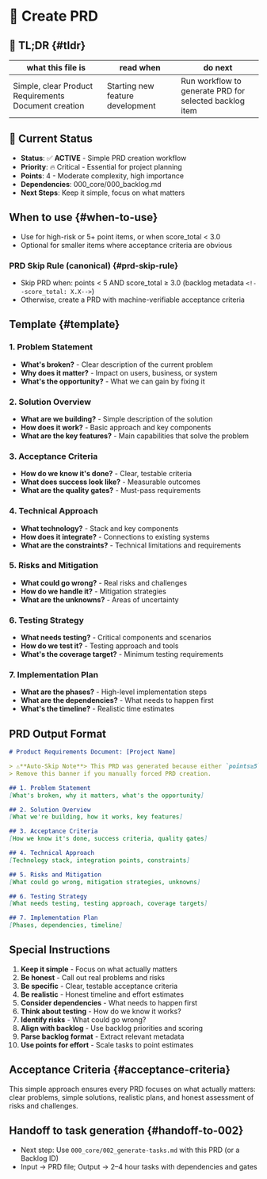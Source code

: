 <!-- ANCHOR_KEY: create-prd -->
<!-- ANCHOR_PRIORITY: 25 -->
<!-- ROLE_PINS: ["planner", "implementer"] -->

# 📝 Create PRD

## 🔎 TL;DR {#tldr}

| what this file is | read when | do next |
|---|---|---|
| Simple, clear Product Requirements Document creation | Starting new feature development | Run workflow to generate PRD for selected backlog item |

## 🎯 **Current Status**
- **Status**: ✅ **ACTIVE** - Simple PRD creation workflow
- **Priority**: 🔥 Critical - Essential for project planning
- **Points**: 4 - Moderate complexity, high importance
- **Dependencies**: 000_core/000_backlog.md
- **Next Steps**: Keep it simple, focus on what matters

## When to use {#when-to-use}

- Use for high-risk or 5+ point items, or when score_total < 3.0
- Optional for smaller items where acceptance criteria are obvious

### PRD Skip Rule (canonical) {#prd-skip-rule}

- Skip PRD when: points < 5 AND score_total ≥ 3.0 (backlog metadata `<!--score_total: X.X-->`)
- Otherwise, create a PRD with machine-verifiable acceptance criteria

## Template {#template}

### **1. Problem Statement**
- **What's broken?** - Clear description of the current problem
- **Why does it matter?** - Impact on users, business, or system
- **What's the opportunity?** - What we can gain by fixing it

### **2. Solution Overview**
- **What are we building?** - Simple description of the solution
- **How does it work?** - Basic approach and key components
- **What are the key features?** - Main capabilities that solve the problem

### **3. Acceptance Criteria**
- **How do we know it's done?** - Clear, testable criteria
- **What does success look like?** - Measurable outcomes
- **What are the quality gates?** - Must-pass requirements

### **4. Technical Approach**
- **What technology?** - Stack and key components
- **How does it integrate?** - Connections to existing systems
- **What are the constraints?** - Technical limitations and requirements

### **5. Risks and Mitigation**
- **What could go wrong?** - Real risks and challenges
- **How do we handle it?** - Mitigation strategies
- **What are the unknowns?** - Areas of uncertainty

### **6. Testing Strategy**
- **What needs testing?** - Critical components and scenarios
- **How do we test it?** - Testing approach and tools
- **What's the coverage target?** - Minimum testing requirements

### **7. Implementation Plan**
- **What are the phases?** - High-level implementation steps
- **What are the dependencies?** - What needs to happen first
- **What's the timeline?** - Realistic time estimates

## **PRD Output Format**

```markdown
# Product Requirements Document: [Project Name]

> ⚠️**Auto-Skip Note**> This PRD was generated because either `points≥5` or `score_total<3.0`.
> Remove this banner if you manually forced PRD creation.

## 1. Problem Statement
[What's broken, why it matters, what's the opportunity]

## 2. Solution Overview
[What we're building, how it works, key features]

## 3. Acceptance Criteria
[How we know it's done, success criteria, quality gates]

## 4. Technical Approach
[Technology stack, integration points, constraints]

## 5. Risks and Mitigation
[What could go wrong, mitigation strategies, unknowns]

## 6. Testing Strategy
[What needs testing, testing approach, coverage targets]

## 7. Implementation Plan
[Phases, dependencies, timeline]
```

## **Special Instructions**

1. **Keep it simple** - Focus on what actually matters
2. **Be honest** - Call out real problems and risks
3. **Be specific** - Clear, testable acceptance criteria
4. **Be realistic** - Honest timeline and effort estimates
5. **Consider dependencies** - What needs to happen first
6. **Think about testing** - How do we know it works?
7. **Identify risks** - What could go wrong?
8. **Align with backlog** - Use backlog priorities and scoring
9. **Parse backlog format** - Extract relevant metadata
10. **Use points for effort** - Scale tasks to point estimates

## Acceptance Criteria {#acceptance-criteria}

This simple approach ensures every PRD focuses on what actually matters: clear problems, simple solutions, realistic plans, and honest assessment of risks and challenges.

## Handoff to task generation {#handoff-to-002}

- Next step: Use `000_core/002_generate-tasks.md` with this PRD (or a Backlog ID)
- Input → PRD file; Output → 2–4 hour tasks with dependencies and gates
